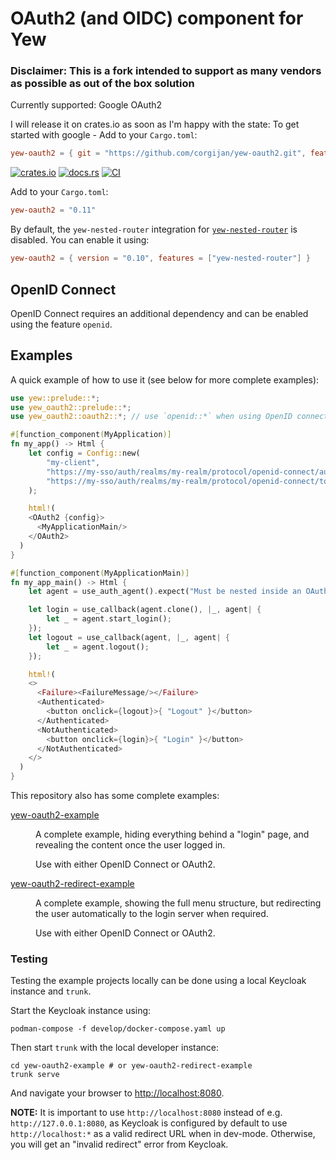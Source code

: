 # OAuth2 (and OIDC) component for Yew
### Disclaimer: This is a fork intended to support as many vendors as possible as out of the box solution
Currently supported: Google OAuth2 

I will release it on crates.io as soon as I'm happy with the state:
To get started with google - Add to your `Cargo.toml`:

```toml
yew-oauth2 = { git = "https://github.com/corgijan/yew-oauth2.git", features = ["google"], branch = "main" }
```


[![crates.io](https://img.shields.io/crates/v/yew-oauth2.svg)](https://crates.io/crates/yew-oauth2)
[![docs.rs](https://docs.rs/yew-oauth2/badge.svg)](https://docs.rs/yew-oauth2)
[![CI](https://github.com/ctron/yew-oauth2/actions/workflows/ci.yaml/badge.svg)](https://github.com/ctron/yew-oauth2/actions/workflows/ci.yaml)

Add to your `Cargo.toml`:

```toml
yew-oauth2 = "0.11"
```

By default, the `yew-nested-router` integration for [`yew-nested-router`](https://github.com/ctron/yew-nested-router) is
disabled. You can enable it using:

```toml
yew-oauth2 = { version = "0.10", features = ["yew-nested-router"] }
```

## OpenID Connect

OpenID Connect requires an additional dependency and can be enabled using the feature `openid`.

## Examples

A quick example of how to use it (see below for more complete examples):

```rust
use yew::prelude::*;
use yew_oauth2::prelude::*;
use yew_oauth2::oauth2::*; // use `openid::*` when using OpenID connect

#[function_component(MyApplication)]
fn my_app() -> Html {
    let config = Config::new(
        "my-client",
        "https://my-sso/auth/realms/my-realm/protocol/openid-connect/auth",
        "https://my-sso/auth/realms/my-realm/protocol/openid-connect/token"
    );

    html!(
    <OAuth2 {config}>
      <MyApplicationMain/>
    </OAuth2>
  )
}

#[function_component(MyApplicationMain)]
fn my_app_main() -> Html {
    let agent = use_auth_agent().expect("Must be nested inside an OAuth2 component");

    let login = use_callback(agent.clone(), |_, agent| {
        let _ = agent.start_login();
    });
    let logout = use_callback(agent, |_, agent| {
        let _ = agent.logout();
    });

    html!(
    <>
      <Failure><FailureMessage/></Failure>
      <Authenticated>
        <button onclick={logout}>{ "Logout" }</button>
      </Authenticated>
      <NotAuthenticated>
        <button onclick={login}>{ "Login" }</button>
      </NotAuthenticated>
    </>
  )
}
```

This repository also has some complete examples:

<dl>
<dt>

[yew-oauth2-example](yew-oauth2-example/) </dt>
<dd>
A complete example, hiding everything behind a "login" page, and revealing the content once the user logged in.

Use with either OpenID Connect or OAuth2.
</dd>

<dt>

[yew-oauth2-redirect-example](yew-oauth2-redirect-example/) </dt>
<dd>
A complete example, showing the full menu structure, but redirecting the user automatically to the login server
when required.

Use with either OpenID Connect or OAuth2.
</dd>

</dl>

### Testing

Testing the example projects locally can be done using a local Keycloak instance and `trunk`.

Start the Keycloak instance using:

```shell
podman-compose -f develop/docker-compose.yaml up
```

Then start `trunk` with the local developer instance:

```shell
cd yew-oauth2-example # or yew-oauth2-redirect-example
trunk serve
```

And navigate your browser to [http://localhost:8080](http://localhost:8080).

**NOTE:** It is important to use `http://localhost:8080` instead of e.g. `http://127.0.0.1:8080`, as Keycloak is
configured by default to use `http://localhost:*` as a valid redirect URL when in dev-mode. Otherwise, you will get
an "invalid redirect" error from Keycloak.
